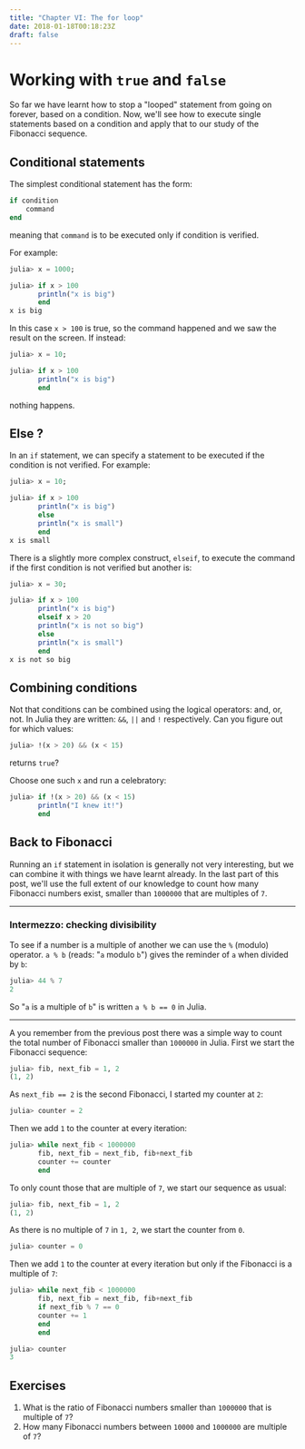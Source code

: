 ```yaml
---
title: "Chapter VI: The for loop"
date: 2018-01-18T00:18:23Z
draft: false
---
```


# Working with `true` and `false`

So far we have learnt how to stop a "looped" statement from going on forever, based on a condition. Now, we'll see how to execute single statements based on a condition and apply that to our study of the Fibonacci sequence.

## Conditional statements

The simplest conditional statement has the form:

```julia
if condition
    command
end
```

meaning that `command` is to be executed only if condition is verified.

For example:

```julia
julia> x = 1000;

julia> if x > 100
       println("x is big")
       end
x is big
```

In this case `x > 100` is true, so the command happened and we saw the result on the screen. If instead:

```julia
julia> x = 10;

julia> if x > 100
       println("x is big")
       end
```

nothing happens.

## Else ?

In an `if` statement, we can specify a statement to be executed if the condition is not verified. For example:

```julia
julia> x = 10;

julia> if x > 100
       println("x is big")
       else
       println("x is small")
       end
x is small
```

There is a slightly more complex construct, `elseif`, to execute the command if the first condition is not verified but another is:

```julia
julia> x = 30;

julia> if x > 100
       println("x is big")
       elseif x > 20
       println("x is not so big")
       else
       println("x is small")
       end
x is not so big
```

## Combining conditions

Not that conditions can be combined using the logical operators: and, or, not. In Julia they are written: `&&`, `||` and `!` respectively. Can you figure out for which values:

```julia
julia> !(x > 20) && (x < 15)
```
returns `true`?

Choose one such `x` and run a celebratory:
```julia
julia> if !(x > 20) && (x < 15)
       println("I knew it!")
       end
```

## Back to Fibonacci

Running an `if` statement in isolation is generally not very interesting, but we can combine it with things we have learnt already. In the last part of this post, we'll use the full extent of our knowledge to count how many Fibonacci numbers exist, smaller than `1000000` that are multiples of `7`.

---

### Intermezzo: checking divisibility

To see if a number is a multiple of another we can use the `%` (modulo) operator. `a % b` (reads: "`a` modulo `b`") gives the reminder of `a` when divided by `b`:

```julia
julia> 44 % 7
2
```

So "`a` is a multiple of `b`" is written `a % b == 0` in Julia.

---

A you remember from the previous post there was a simple way to count the total number of Fibonacci smaller than `1000000` in Julia. First we start the Fibonacci sequence:

```julia
julia> fib, next_fib = 1, 2
(1, 2)
```

As `next_fib == 2` is the second Fibonacci, I started my counter at `2`:

```julia
julia> counter = 2
```

Then we add `1` to the counter at every iteration:

```julia
julia> while next_fib < 1000000
       fib, next_fib = next_fib, fib+next_fib
       counter += counter
       end
```

To only count those that are multiple of `7`, we start our sequence as usual:

```julia
julia> fib, next_fib = 1, 2
(1, 2)
```

As there is no multiple of `7` in `1, 2`, we start the counter from `0`.

```julia
julia> counter = 0
```

Then we add `1` to the counter at every iteration but only if the Fibonacci is a multiple of `7`:

```julia
julia> while next_fib < 1000000
       fib, next_fib = next_fib, fib+next_fib
       if next_fib % 7 == 0
       counter += 1
       end
       end

julia> counter
3
```

## Exercises

1. What is the ratio of Fibonacci numbers smaller than `1000000` that is multiple of `7`?
2. How many Fibonacci numbers between `10000` and `1000000` are multiple of `7`?
